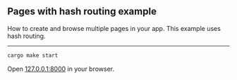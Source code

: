 ## Pages with hash routing example

How to create and browse multiple pages in your app.
This example uses hash routing.

---

```bash
cargo make start
```

Open [127.0.0.1:8000](http://127.0.0.1:8000) in your browser.

